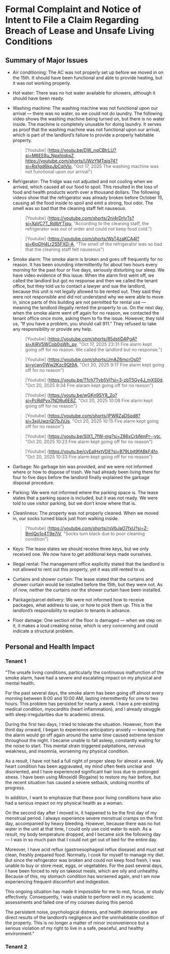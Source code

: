 # Formal Complaint and Notice of Intent to File a Claim Regarding Breach of Lease and Unsafe Living Conditions
## Summary of Major Issues
- Air conditioning: The AC was not properly set up before we moved in on the 15th. It should have been functional and able to provide heating, but it was not working properly.
  
- Hot water: There was no hot water available for showers, although it should have been ready.
    
- Washing machine: The washing machine was not functional upon our arrival — there was no water, so we could not do laundry. The following video shows the washing machine being turned on, but there is no water inside. The machine is completely unusable for doing laundry. It serves as proof that the washing machine was not functional upon our arrival, which is part of the landlord’s failure to provide a properly habitable property.
  > [Youtube] (https://youtu.be/DW_nqCBtrLU?si=M6EE8u_NpxhiqbsZ, https://youtube.com/shorts/UWzYMTqjg74?si=Rq1gd6kpJbCqIVlo, "Oct 17, 2025 The washing machine was not functional upon our arrival")
  
- Refrigerator: The fridge was not adjusted and not cooling when we arrived, which caused all our food to spoil. This resulted in the loss of food and health products worth over a thousand dollars. The following videos show that the refrigerator was already broken before October 15, causing all the food inside to spoil and emit a strong, foul odor. The smell was so bad that the cleaning staff felt nauseous.
  > [Youtube] (https://youtube.com/shorts/2ni4rDrIvTs?si=XaVC7T_RdlbYTiqu, "According to the cleaning staff, the refrigerator was out of order and could not keep food cold.")

  > [Youtube] (https://youtube.com/shorts/WsT4zaKCA4I?si=6joDH4Lr2S5FXD-A, "The smell of the refrigerator was so bad that the cleaning staff felt nauseous")

- Smoke alarm: The smoke alarm is broken and goes off frequently for no reason. It has been sounding intermittently for about two hours every morning for the past four or five days, seriously disturbing our sleep. We have video evidence of this issue.
When the alarm first went off, we called the landlord but got no response and then we called the tenant office, but they told us to contact a lawyer and sue the landlord, because this unit is not legally allowed to be rented out. They said they were not responsible and did not understand why we were able to move in, since parts of this building are not permitted for rental use — meaning the landlord illegally rented the property to us.
On the next day, when the smoke alarm went off again for no reason, we contacted the tenant office once more, asking them to fix the issue. However, they told us, “If you have a problem, you should call 911.” They refused to take any responsibility or provide any help.
  > [Youtube] (https://youtube.com/shorts/85dstiDAPgA?si=XiRV5WCob0gWh_pv, "Oct 17, 2025 23:31 Fire alarm kept going off for no reason. We called the landlord but no response.")
  
  > [Youtube] (https://youtube.com/shorts/JmAZ6mcrOs0?si=ycwv0Ww2Kzc9Qt9A, "Oct 20, 2025 9:17 Fire alarm kept going off for no reason")
  
  > [Youtube] (https://youtu.be/Tfch7Tvb5VI?si=3-zbT5Gy4J_mXS0d, "Oct 20, 2025 9:34 Fire alaram kept going off for no reason")
  
  > [Youtube] (https://youtu.be/wGKn9SY8_2o?si=PcRdPyx7NDRu6E8Z, "Oct 20, 2025 10:08 Fire alarm kept going off for no reason")
  
  > [Youtube] (https://youtube.com/shorts/jPWRZaDSqd8?si=3xjiUwzrQl7bJVJs, "Oct 20, 2025 10:15 Fire alarm kept going off for no reason")
  
  > [Youtube] (https://youtu.be/SIX1_7fW-mg?si=Z86xCrbNmPr--ytc, "Oct 20, 2025 10:23 Fire alarm kept going off for no reason")
  
  > [Youtube] (https://youtu.be/cvEalHxtVDE?si=B79Lbjt9fABkF4fo, "Oct 20, 2025 10:33 Fire alarm kept going off for no reason")

- Garbage: No garbage bin was provided, and we were not informed where or how to dispose of trash. We had already been living there for four to five days before the landlord finally explained the garbage disposal procedure.

- Parking: We were not informed where the parking space is. The lease states that a parking space is included, but it was not ready. We were told to use visitor parking, but we don’t know where that is.
  
- Cleanliness: The property was not properly cleaned. When we moved in, our socks turned black just from walking inside.
  > [Youtube] (https://youtube.com/shorts/rsVbJaO7fxU?si=Z-BmlQo1o4T9e7iV, "Socks turn black due to poor cleaning condition")

- Keys: The lease states we should receive three keys, but we only received one. We now have to get additional keys made ourselves.

- Illegal rental: The management office explicitly stated that the landlord is not allowed to rent out this property, yet it was still rented to us.

- Curtains and shower curtain: The lease stated that the curtains and shower curtain would be installed before the 15th, but they were not. As of now, neither the curtains nor the shower curtain have been installed.

- Package/parcel delivery: We were not informed how to receive packages, what address to use, or how to pick them up. This is the landlord’s responsibility to explain to tenants in advance.

- Floor damage: One section of the floor is damaged — when we step on it, it makes a loud creaking noise, which is very concerning and could indicate a structural problem.

## Personal and Health Impact
### Tenant 1

"The unsafe living conditions, particularly the continuous malfunction of the smoke alarm, have had a severe and escalating impact on my physical and mental health.

For the past several days, the smoke alarm has been going off almost every morning between 8:00 and 10:00 AM, lasting intermittently for one to two hours. This problem has persisted for nearly a week. I have a pre-existing medical condition, myocarditis (heart inflammation), and I already struggle with sleep irregularities due to academic stress.

During the first two days, I tried to tolerate the situation. However, from the third day onward, I began to experience anticipatory anxiety — knowing that the alarm would go off again around the same time caused extreme tension throughout the night. I became unable to fall asleep, constantly waiting for the noise to start. This mental strain triggered palpitations, nervous weakness, and insomnia, worsening my physical condition.

As a result, I have not had a full night of proper sleep for almost a week. My heart condition has been aggravated, my mind often feels unclear and disoriented, and I have experienced significant hair loss due to prolonged stress. I have been using Minoxidil (Rogaine) to restore my hair before, but the recent situation has caused a severe setback, undoing months of progress.

In addition, I want to emphasize that these poor living conditions have also had a serious impact on my physical health as a woman.

On the second day after I moved in, it happened to be the first day of my menstrual period. I always experience severe menstrual cramps on the first day, accompanied by heavy bleeding. However, because there was no hot water in the unit at that time, I could only use cold water to wash. As a result, my body temperature dropped, and I became sick the following day — I was in so much pain that I could not get out of bed for the entire day.

Moreover, I have acid reflux (gastroesophageal reflux disease) and must eat clean, freshly prepared food. Normally, I cook for myself to manage my diet. But since the refrigerator was broken and could not keep food fresh, I was unable to buy or store meat, eggs, or vegetables. For the past several days, I have been forced to rely on takeout meals, which are oily and unhealthy. Because of this, my stomach condition has worsened again, and I am now experiencing frequent discomfort and indigestion.

This ongoing situation has made it impossible for me to rest, focus, or study effectively. Consequently, I was unable to perform well in my academic assessments and failed one of my courses during this period.

The persistent noise, psychological distress, and health deterioration are direct results of the landlord’s negligence and the uninhabitable condition of the property. This is no longer a matter of minor inconvenience but a serious violation of my right to live in a safe, peaceful, and healthy environment."

### Tenant 2

